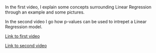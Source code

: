 In the first video, I explain some concepts surrounding Linear Regression through an example and some pictures. 

In the second video I go how p-values can be used to intrepet a Linear Regression model.

[Link to first video](https://youtu.be/b24OLUIAR4k)

[Link to second video](https://youtu.be/thlMKWEjouU)
